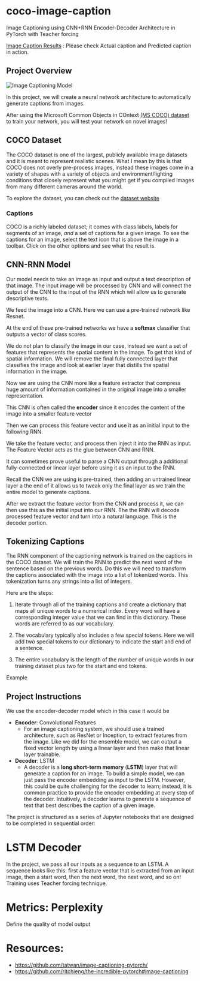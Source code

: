 # coco-image-caption
Image Captioning using CNN+RNN Encoder-Decoder Architecture in PyTorch with Teacher forcing

[Image Caption Results](result_show.ipynb) : Please check Actual caption and Predicted caption in action.






## Project Overview
![Image Captioning Model](https://www.margotwagner.com/project/image-captioning-using-an-lstm-network/featured_hu4146b84b1dacd2eac03cb0513a4861c8_260343_720x2500_fit_q75_h2_lanczos_3.webp)

In this project, we will create a neural network architecture to automatically generate captions from images. 

After using the Microsoft Common Objects in COntext [(MS COCO) dataset](http://cocodataset.org/#home) to train your network, you will test your network on novel images!

## COCO Dataset

The COCO dataset is one of the largest, publicly available image datasets and it is meant to represent realistic scenes. What I mean by this is that COCO does not overly pre-process images, instead these images come in a variety of shapes with a variety of objects and environment/lighting conditions that closely represent what you might get if you compiled images from many different cameras around the world.

To explore the dataset, you can check out the [dataset website](http://cocodataset.org/#explore)



### Captions

COCO is a richly labeled dataset; it comes with class labels, labels for segments of an image, *and* a set of captions for a given image. To see the captions for an image, select the text icon that is above the image in a toolbar. Click on the other options and see what the result is.


## CNN-RNN Model

Our model needs to take an image as input and output a text description of that image. The input image will be processed by CNN and will connect the output of the CNN to the input of the RNN which will allow us to generate descriptive texts. 



We feed the image into a CNN. Here we can use a pre-trained network like Resnet. 

At the end of these pre-trained networks we have a **softmax** classifier that outputs a vector of class scores. 


We do not plan to classify the image in our case, instead we want a set of features that represents the spatial content in the image. To get that kind of spatial information. We will remove the final fully connected layer that classifies the image and look at earlier layer that distills the spatial information in the image. 


Now we are using the CNN more like a feature extractor that compress huge amount of information contained in the original image into a smaller representation. 

This CNN is often called the **encoder** since it encodes the content of the image into a smaller feature vector 


Then we can process this feature vector and use it as an initial input to the following RNN. 

We take the feature vector, and process then inject it into the RNN as input. The Feature Vector acts as the glue between CNN and RNN.

It can sometimes prove useful to parse a CNN output through a additional fully-connected or linear layer before using it as an input to the RNN.


Recall the CNN we are using is pre-trained, then adding an untrained linear layer a the end of it allows us to tweak only the final layer as we train the entire model to generate captions. 


After we extract the feature vector from the CNN and process it, we can then use this as the initial input into our RNN. The the RNN will decode processed feature vector and turn into a natural language. This is the decoder portion. 

## Tokenizing Captions

The RNN component of the captioning network is trained on the captions in the COCO dataset. We will train the RNN to predict the next word of the sentence based on the previous words. Do this we will need to transform the captions associated with the image into a list of tokenized words. This tokenization turns any strings into a list of integers. 

Here are the steps:

1. Iterate through all of the training captions and create a dictionary that maps all unique words to a numerical index. Every word will have a corresponding integer value that we can find in this dictionary. These words are referred to as our vocabulary. 
2. The vocabulary typically also includes a few special tokens. Here we will add two special tokens to our dictionary to indicate the start and end of a sentence.
   
3. The entire vocabulary is the length of the number of unique words in our training dataset plus two for the start and end tokens. 

Example

## Project Instructions

We use the encoder-decoder model which in this case it would be

* **Encoder**: Convolutional Features
  * For an image captioning system, we should use a trained architecture, such as ResNet or Inception, to extract features from the image. Like we did for the ensemble model, we can output a fixed vector length by using a linear layer and then make that linear layer trainable.
* **Decoder**: LSTM
  * A decoder is a **long short-term memory** (**LSTM**) layer that will generate a caption for an image. To build a simple model, we can just pass the encoder embedding as input to the LSTM. However, this could be quite challenging for the decoder to learn; instead, it is common practice to provide the encoder embedding at every step of the decoder. Intuitively, a decoder learns to generate a sequence of text that best describes the caption of a given image.

The project is structured as a series of Jupyter notebooks that are designed to be completed in sequential order:

# LSTM Decoder

In the project, we pass all our inputs as a sequence to an LSTM. A sequence looks like this: first a feature vector that is extracted from an input image, then a start word, then the next word, the next word, and so on! Training uses Teacher forcing technique.

# Metrics: Perplexity
Define the quality of model output


# Resources:
* https://github.com/tatwan/image-captioning-pytorch/
* https://github.com/ritchieng/the-incredible-pytorch#image-captioning



